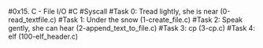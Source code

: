 #0x15. C - File I/O
#C
#Syscall
#Task 0: Tread lightly, she is near (0-read_textfile.c)
#Task 1: Under the snow (1-create_file.c)
#Task 2: Speak gently, she can hear (2-append_text_to_file.c)
#Task 3: cp (3-cp.c)
#Task 4: elf (100-elf_header.c)
